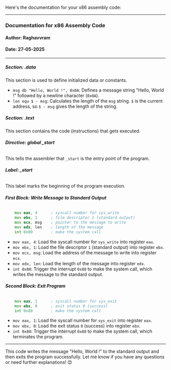 Here's the documentation for your x86 assembly code:

---

### Documentation for x86 Assembly Code

#### **Author:** Raghavvram
#### **Date:** 27-05-2025

---

##### **Section: .data**
This section is used to define initialized data or constants.

- `msg db "Hello, World !", 0x0A`: Defines a message string "Hello, World !" followed by a newline character (`0x0A`).
- `len equ $ - msg`: Calculates the length of the `msg` string. `$` is the current address, so `$ - msg` gives the length of the string.

##### **Section: .text**
This section contains the code (instructions) that gets executed.

###### **Directive: global _start**
This tells the assembler that `_start` is the entry point of the program.

###### **Label: _start**
This label marks the beginning of the program execution.

###### **First Block: Write Message to Standard Output**
```asm
	mov eax, 4      ; syscall number for sys_write
	mov ebx, 1      ; file descriptor 1 (standard output)
	mov ecx, msg    ; pointer to the message to write
	mov edx, len    ; length of the message
	int 0x80        ; make the system call
```
- `mov eax, 4`: Load the syscall number for `sys_write` into register `eax`.
- `mov ebx, 1`: Load the file descriptor `1` (standard output) into register `ebx`.
- `mov ecx, msg`: Load the address of the message to write into register `ecx`.
- `mov edx, len`: Load the length of the message into register `edx`.
- `int 0x80`: Trigger the interrupt `0x80` to make the system call, which writes the message to the standard output.

###### **Second Block: Exit Program**
```asm
	mov eax, 1      ; syscall number for sys_exit
	mov ebx, 0      ; exit status 0 (success)
	int 0x80        ; make the system call
```
- `mov eax, 1`: Load the syscall number for `sys_exit` into register `eax`.
- `mov ebx, 0`: Load the exit status `0` (success) into register `ebx`.
- `int 0x80`: Trigger the interrupt `0x80` to make the system call, which terminates the program.

---

This code writes the message "Hello, World !" to the standard output and then exits the program successfully. Let me know if you have any questions or need further explanations! 😊

